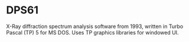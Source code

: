 # DPS61
X-Ray diffraction spectrum analysis software from 1993, written in Turbo Pascal (TP) 5 for MS DOS. Uses TP graphics libraries for windowed UI.
